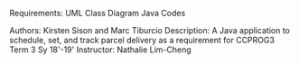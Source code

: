 Requirements:
UML Class Diagram
Java Codes

Authors: Kirsten Sison and Marc Tiburcio
Description: A Java application to schedule, set, and track parcel delivery as a requirement for CCPROG3 Term 3 Sy 18'-19'
Instructor: Nathalie Lim-Cheng
